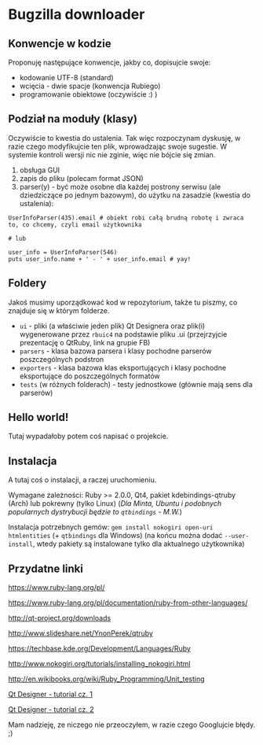 Bugzilla downloader
=========

Konwencje w kodzie
---
Proponuję następujące konwencje, jakby co, dopisujcie swoje:

* kodowanie UTF-8 (standard)
* wcięcia - dwie spacje (konwencja Rubiego)
* programowanie obiektowe (oczywiście :) )

Podział na moduły (klasy)
---
Oczywiście to kwestia do ustalenia. Tak więc rozpoczynam dyskusję, w razie czego modyfikujcie ten plik, wprowadzając swoje sugestie. W systemie kontroli wersji nic nie zginie, więc nie bójcie się zmian.

1. obsługa GUI
2. zapis do pliku (polecam format JSON)
3. parser(y) - być może osobne dla każdej postrony serwisu (ale dziedziczące po jednym bazowym), do użytku na zasadzie (kwestia do ustalenia):
```
UserInfoParser(435).email # obiekt robi całą brudną robotę i zwraca to, co chcemy, czyli email użytkownika

# lub

user_info = UserInfoParser(546)
puts user_info.name + ' - ' + user_info.email # yay!
```

Foldery
---
Jakoś musimy uporządkować kod w repozytorium, także tu piszmy, co znajduje się w którym folderze.

* `ui` - pliki (a właściwie jeden plik) Qt Designera oraz plik(i) wygenerowane przez `rbuic4` na podstawie pliku .ui (przejrzyjcie prezentację o QtRuby, link na grupie FB)
* `parsers` - klasa bazowa parsera i klasy pochodne parserów poszczególnych podstron
* `exporters` - klasa bazowa klas eksportujących i klasy pochodne eksportujące do poszczególnych formatów
* `tests` (w różnych folderach) - testy jednostkowe (głównie mają sens dla parserów)

Hello world!
---
Tutaj wypadałoby potem coś napisać o projekcie.

Instalacja
---
A tutaj coś o instalacji, a raczej uruchomieniu.

Wymagane zależności: Ruby >= 2.0.0, Qt4, pakiet kdebindings-qtruby (Arch) lub pokrewny (tylko Linux) (*Dla Minta, Ubuntu i podobnych popularnych dystrybucji będzie to `qtbindings` - M.W.*)

Instalacja potrzebnych gemów: `gem install nokogiri open-uri htmlentities` (+ `qtbindings` dla Windows)
(na końcu można dodać `--user-install`, wtedy pakiety są instalowane tylko dla aktualnego użytkownika)

Przydatne linki
---
https://www.ruby-lang.org/pl/

https://www.ruby-lang.org/pl/documentation/ruby-from-other-languages/

http://qt-project.org/downloads

http://www.slideshare.net/YnonPerek/qtruby

https://techbase.kde.org/Development/Languages/Ruby

http://www.nokogiri.org/tutorials/installing_nokogiri.html

http://en.wikibooks.org/wiki/Ruby_Programming/Unit_testing

[Qt Designer - tutorial cz. 1](https://www.youtube.com/watch?v=LYF0spYkXUs)

[Qt Designer - tutorial cz. 2](https://www.youtube.com/watch?v=E7Ud6FonsR4)


Mam nadzieję, ze niczego nie przeoczyłem, w razie czego Googlujcie błędy. ;)

